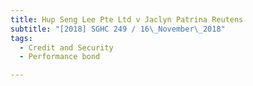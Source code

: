 ```yaml
---
title: Hup Seng Lee Pte Ltd v Jaclyn Patrina Reutens 
subtitle: "[2018] SGHC 249 / 16\_November\_2018"
tags:
  - Credit and Security
  - Performance bond

---
```


